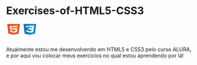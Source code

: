 # Exercises-of-HTML5-CSS3

<div>
  <img align="center" alt="Lima-HTML" height="30" width="40" src="https://raw.githubusercontent.com/devicons/devicon/master/icons/html5/html5-original.svg">
  <img align="center" alt="Lima-CSS" height="30" width="40" src="https://raw.githubusercontent.com/devicons/devicon/master/icons/css3/css3-original.svg">
<div>

<br>Atualmente estou me desenvolvendo em HTML5 e CSS3 pelo curso ALURA, e por 
aqui vou colocar meus exercícios no qual estou aprendendo por lá!</br>
